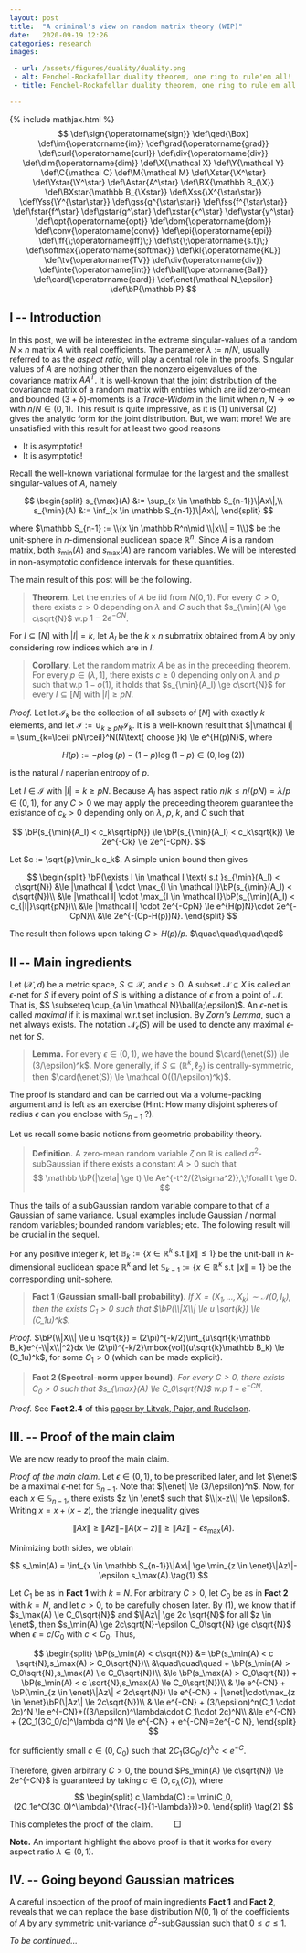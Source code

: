 ```yaml
---
layout: post
title:  "A criminal's view on random matrix theory (WIP)"
date:   2020-09-19 12:26
categories: research
images:

 - url: /assets/figures/duality/duality.png
 - alt: Fenchel-Rockafellar duality theorem, one ring to rule'em all!
 - title: Fenchel-Rockafellar duality theorem, one ring to rule'em all!

---
```



{% include mathjax.html %}
$$
\def\sign{\operatorname{sign}}
\def\qed{\Box}
\def\im{\operatorname{im}}
\def\grad{\operatorname{grad}}
\def\curl{\operatorname{curl}}
\def\div{\operatorname{div}}
\def\dim{\operatorname{dim}}
\def\X{\mathcal X}
\def\Y{\mathcal Y}
\def\C{\mathcal C}
\def\M{\mathcal M}
\def\Xstar{\X^\star}
\def\Ystar{\Y^\star}
\def\Astar{A^\star}
\def\BX{\mathbb B_{\X}}
\def\BXstar{\mathbb B_{\Xstar}}
\def\Xss{\X^{\star\star}}
\def\Yss{\Y^{\star\star}}
\def\gss{g^{\star\star}}
\def\fss{f^{\star\star}}
\def\fstar{f^\star}
\def\gstar{g^\star}
\def\xstar{x^\star}
\def\ystar{y^\star}
\def\opt{\operatorname{opt}}
\def\dom{\operatorname{dom}}
\def\conv{\operatorname{conv}}
\def\epi{\operatorname{epi}}
\def\iff{\;\operatorname{iff}\;}
\def\st{\;\operatorname{s.t}\;}
\def\softmax{\operatorname{softmax}}
\def\kl{\operatorname{KL}}
\def\tv{\operatorname{TV}}
\def\div{\operatorname{div}}
\def\inte{\operatorname{int}}
\def\ball{\operatorname{Ball}}
\def\card{\operatorname{card}}
\def\enet{\mathcal N_\epsilon}
\def\bP{\mathbb P}
$$


## I -- Introduction
In this post, we will be interested in the extreme singular-values of a random $N \times n$ matrix $A$ with real coefficients.
The parameter $\lambda := n/N$, usually referred to as the *aspect ratio*, will play a central role in the proofs. Singular values of $A$ are nothing other than the nonzero eigenvalues of the covariance matrix $AA^T$. It is well-known that the joint distribution of the covariance matrix of a random matrix with entries which are iid zero-mean and bounded $(3+\delta)$-moments is a *Trace-Widom* in the limit when $n,N \to \infty$ with $n/N \in (0, 1)$. This result is quite impressive, as it is (1) universal (2) gives the analytic form for the joint distribution. But, we want more! We are unsatisfied with this result for at least two good reasons

- It is asymptotic!
- It is asymptotic!

Recall the well-known variational formulae for the largest and the smallest singular-values of $A$, namely

$$
\begin{split}
s_{\max}(A) &:= \sup_{x \in \mathbb S_{n-1}}\|Ax\|,\\
s_{\min}(A) &:= \inf_{x \in \mathbb S_{n-1}}\|Ax\|,
\end{split}
$$

where $\mathbb S_{n-1} := \\{x \in \mathbb R^n\mid \\|x\\| = 1\\}$ be the unit-sphere in $n$-dimensional euclidean space $\mathbb R^n$.
Since $A$ is a random matrix, both  $s_{\min}(A)$ and $s_{\max}(A)$
are random variables. We will be interested in non-asymptotic
confidence intervals for these quantities.

The main result of this post will be the following.

>**Theorem.** Let the entries of $A$ be iid from $N(0,1)$. For every
   $C>0$, there exists $c>0$ depending on $\lambda$ and $C$ such
   that $s_{\min}(A) \ge c\sqrt{N}$ w.p $1-2e^{-CN}$.

For $I \subseteq [N]$ with $|I| = k$, let $A_I$ be the $k \times
n$ submatrix obtained from $A$ by only considering row indices which are in $I$.

>**Corollary.** Let the random matrix $A$ be as in the preceeding
   theorem. For every $p \in (\lambda, 1]$, there exists $c \ge 0$
   depending only on $\lambda$ and $p$ such that w.p $1-o(1)$, it
   holds that $s_{\min}(A_I) \ge c\sqrt{N}$ for every $I \subseteq
   [N]$ with $|I| \ge pN$.

*Proof.* Let let $\mathcal I_k$ be the collection of all subsets of
 $[N]$ with exactly $k$ elements, and let $\mathcal I := \cup_{k \ge
 pN}\mathcal I_k$. It is a well-known result that $|\mathcal I| =
 \sum_{k=\lceil pN\rceil}^N(N\text{ choose }k) \le
 e^{H(p)N}$, where

$$
H(p) := -p\log(p) - (1-p)\log(1-p) \in (0,\log(2))
$$

is the natural  / naperian entropy of $p$.

Let $I \in \mathcal I$ with $|I| = k \ge pN$. Because $A_I$ has aspect
ratio $n/k \le n/(pN) = \lambda/p \in (0, 1)$, for any $C>0$ we may apply the
preceeding theorem guarantee the existance of $c_k>0$ depending only
on $\lambda$, $p$, $k$, and $C$ such that

$$
\bP(s_{\min}(A_I) < c_k\sqrt{pN}) \le
\bP(s_{\min}(A_I) < c_k\sqrt{k}) \le 2e^{-Ck} \le 2e^{-CpN}.
$$

Let $c := \sqrt{p}\min_k c_k$. A simple union bound then gives

$$
\begin{split}
\bP(\exists I \in \mathcal I \text{ s.t }s_{\min}(A_I) < c\sqrt{N})
&\le |\mathcal I| \cdot \max_{I \in \mathcal I}\bP(s_{\min}(A_I) <
c\sqrt{N})\\
&\le |\mathcal I| \cdot \max_{I \in \mathcal I}\bP(s_{\min}(A_I) <
c_{|I|}\sqrt{pN})\\
&\le |\mathcal I| \cdot 2e^{-CpN} \le e^{H(p)N}\cdot 2e^{-CpN}\\
&\le 2e^{-(Cp-H(p))N}.
\end{split}
$$

The result then follows upon taking $C > H(p)/p$. $\quad\quad\quad\qed$

## II -- Main ingredients

Let $(\mathcal X,d)$ be a metric space, $S \subseteq \mathcal X$, and $\epsilon > 0$. A subset $\mathcal N \subseteq X$ is called an $\epsilon$-net for $S$ if every point of $S$ is withing a distance of $\epsilon$ from a point of $\mathcal N$. That is, $S \subseteq \cup_{a \in \mathcal N}\ball(a;\epsilon)$. An $\epsilon$-net is called *maximal* if it is maximal w.r.t set inclusion. By *Zorn's Lemma*, such a net always exists. The notation $\mathcal N_\epsilon(S)$ will be used to denote any maximal $\epsilon$-net for $S$.


>**Lemma.** For every $\epsilon \in (0, 1)$, we have the bound $\card(\enet(S)) \le (3/\epsilon)^k$. More generally, if
$S \subseteq (\mathbb R^k,\ell_2)$ is centrally-symmetric, then $\card(\enet(S)) \le \mathcal O((1/\epsilon)^k)$. 

The proof is standard and can be carried out via a volume-packing argument and is left as an exercise (Hint: How many disjoint spheres of radius $\epsilon$ can you enclose with $\mathbb S_{n-1}$ ?).

Let us recall some basic notions from geometric probability theory.

>**Definition.** A zero-mean random variable $\zeta$ on $\mathbb R$ is called $\sigma^2$-subGaussian if there exists a constant
$A>0$ such that
$$
\mathbb \bP(|\zeta| \ge t) \le Ae^{-t^2/(2\sigma^2)},\;\forall t \ge 0.
$$

Thus the tails of a subGaussian random variable compare to that of a Gaussian of same variance.
Usual examples include Gaussian / normal random variables; bounded random variables; etc. The following result will be crucial in the sequel.

For any positive integer $k$, let $\mathbb B_k := \{x \in \mathbb R^k \text{ s.t } \|x\| \le 1\}$ be the unit-ball in $k$-dimensional euclidean space $\mathbb R^k$ and let $\mathbb S_{k-1} := \{x \in \mathbb R^k \text{ s.t } \|x\| = 1\}$ be the corresponding unit-sphere.

>**Fact 1 (Gaussian small-ball probability).** *If $X = (X_1,\ldots,X_k) \sim \mathcal N(0,I_k)$, then the exists $C_1>0$ such that $\bP(\\|X\\| \le u \sqrt{k}) \le (C_1u)^k$.*

*Proof.* $\bP(\\|X\\| \le u \sqrt{k}) = (2\pi)^{-k/2}\int_{u\sqrt{k}\mathbb B_k}e^{-\\|x\\|^2}dx \le (2\pi)^{-k/2}\mbox{vol}(u\sqrt{k}\mathbb B_k) \le (C_1u)^k$, for some $C_1>0$ (which can be made explicit).

>**Fact 2 (Spectral-norm upper bound).** *For every $C>0$, there exists $C_0>0$ such that $s_{\max}(A) \le C_0\sqrt{N}$ w.p $1-e^{-CN}$.*

*Proof.* See **Fact 2.4** of this [paper by Litvak, Pajor, and Rudelson][1].

## III. -- Proof of the main claim

We are now ready to proof the main claim.

*Proof of the main claim.* Let $\epsilon \in (0, 1)$, to be prescribed
 later, and let  $\enet$ be a maximal $\epsilon$-net for
 $\mathbb S_{n-1}$. Note that $|\enet| \le (3/\epsilon)^n$. Now, for
 each $x \in \mathbb S_{n-1}$, there exists $z \in \enet$ such that
 $\\|x-z\\| \le \epsilon$. Writing $x = x + (x -z)$, the triangle
 inequality gives

$$
\|Ax\| \ge \|Az\| - \|A(x-z)\| \ge \|Az\|-\epsilon s_\max(A).
$$

Minimizing both sides, we obtain

$$
s_\min(A) = \inf_{x \in \mathbb S_{n-1}}\|Ax\| \ge \min_{z \in \enet}\|Az\|-\epsilon s_\max(A).\tag{1}
$$

Let $C_1$ be as in **Fact 1** with $k=N$. For arbitrary $C>0$, let $C_0$ be as in **Fact 2** with $k=N$, and let $c > 0$, to be carefully chosen later. By (1),  we know that if $s_\max(A) \le C_0\sqrt{N}$ and  $\|Az\| \ge 2c \sqrt{N}$ for all $z \in \enet$, then $s_\min(A) \ge 2c\sqrt{N}-\epsilon C_0\sqrt{N} \ge c\sqrt{N}$ when $\epsilon = c/C_0$ with $c <  C_0$. Thus,

$$
\begin{split}
\bP(s_\min(A) < c\sqrt{N}) &= \bP(s_\min(A) < c \sqrt{N},s_\max(A) > C_0\sqrt{N})\\
&\quad\quad\quad + \bP(s_\min(A) > C_0\sqrt{N},s_\max(A) \le C_0\sqrt{N})\\
&\le \bP(s_\max(A) > C_0\sqrt{N}) + \bP(s_\min(A) < c \sqrt{N},s_\max(A) \le C_0\sqrt{N})\\
& \le e^{-CN} + \bP(\min_{z \in \enet}\|Az\| < 2c\sqrt{N}) \le e^{-CN} + |\enet|\cdot\max_{z \in \enet}\bP(\|Az\| \le 2c\sqrt{N})\\
& \le e^{-CN} + (3/\epsilon)^n(C_1 \cdot 2c)^N \le e^{-CN}+((3/\epsilon)^\lambda\cdot C_1\cdot 2c)^N\\
&\le e^{-CN} + (2C_1(3C_0/c)^\lambda c)^N \le e^{-CN} + e^{-CN}=2e^{-C N},
\end{split}
$$

for sufficiently small $c \in (0,C_0)$ such that $2C_1(3C_0/c)^\lambda c < e^{-C}$.

Therefore, given arbitrary $C>0$, the bound $Ps_\min(A) \le c\sqrt{N}) \le 2e^{-CN}$ is guaranteed by taking $c \in (0,c_\lambda(C))$, where
$$
\begin{split}
c_\lambda(C) := \min(C_0,(2C_1e^C(3C_0)^\lambda)^{\frac{-1}{1-\lambda}})>0.
\end{split}
\tag{2}
$$

This completes the proof of the claim. $\quad\quad\Box$

**Note.** An important highlight the above proof is that it works for every aspect ratio $\lambda \in (0,1)$.

## IV. -- Going beyond Gaussian matrices

A careful inspection of the proof of main ingredients **Fact 1** and **Fact 2**, reveals that we can replace the base distribution $N(0,1)$ of the coefficients of $A$ by any symmetric unit-variance $\sigma^2$-subGaussian such that $0 \le \sigma \le 1$.

  [1]: http://www-personal.umich.edu/~rudelson/papers/rand-matr.pdf
  
*To be continued...*

